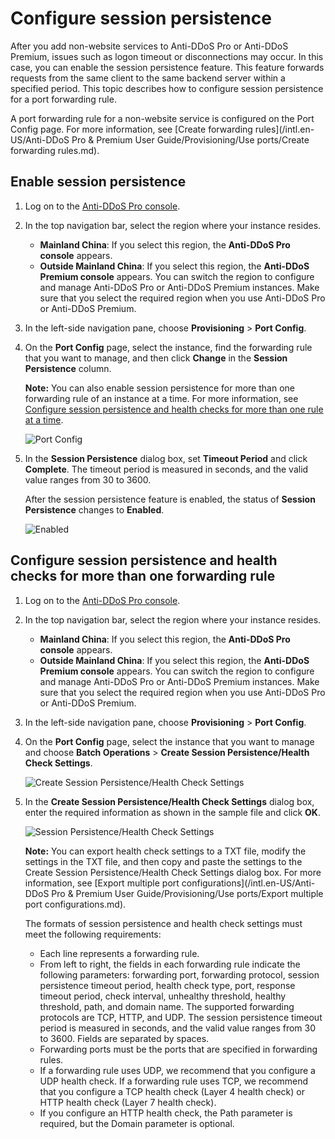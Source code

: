 # Configure session persistence

After you add non-website services to Anti-DDoS Pro or Anti-DDoS Premium, issues such as logon timeout or disconnections may occur. In this case, you can enable the session persistence feature. This feature forwards requests from the same client to the same backend server within a specified period. This topic describes how to configure session persistence for a port forwarding rule.

A port forwarding rule for a non-website service is configured on the Port Config page. For more information, see [Create forwarding rules](/intl.en-US/Anti-DDoS Pro & Premium User Guide/Provisioning/Use ports/Create forwarding rules.md).

## Enable session persistence

1.  Log on to the [Anti-DDoS Pro console](https://yundun.console.aliyun.com/?p=ddoscoo).

2.  In the top navigation bar, select the region where your instance resides.

    -   **Mainland China**: If you select this region, the **Anti-DDoS Pro console** appears.
    -   **Outside Mainland China**: If you select this region, the **Anti-DDoS Premium console** appears.
    You can switch the region to configure and manage Anti-DDoS Pro or Anti-DDoS Premium instances. Make sure that you select the required region when you use Anti-DDoS Pro or Anti-DDoS Premium.

3.  In the left-side navigation pane, choose **Provisioning** \> **Port Config**.

4.  On the **Port Config** page, select the instance, find the forwarding rule that you want to manage, and then click **Change** in the **Session Persistence** column.

    **Note:** You can also enable session persistence for more than one forwarding rule of an instance at a time. For more information, see [Configure session persistence and health checks for more than one rule at a time](#section_qm6_zi5_600).

    ![Port Config](https://static-aliyun-doc.oss-accelerate.aliyuncs.com/assets/img/en-US/3813067061/p69479.png)

5.  In the **Session Persistence** dialog box, set **Timeout Period** and click **Complete**. The timeout period is measured in seconds, and the valid value ranges from 30 to 3600.

    After the session persistence feature is enabled, the status of **Session Persistence** changes to **Enabled**.

    ![Enabled](https://static-aliyun-doc.oss-accelerate.aliyuncs.com/assets/img/en-US/3058989061/p189964.png)


## Configure session persistence and health checks for more than one forwarding rule

1.  Log on to the [Anti-DDoS Pro console](https://yundun.console.aliyun.com/?p=ddoscoo).

2.  In the top navigation bar, select the region where your instance resides.

    -   **Mainland China**: If you select this region, the **Anti-DDoS Pro console** appears.
    -   **Outside Mainland China**: If you select this region, the **Anti-DDoS Premium console** appears.
    You can switch the region to configure and manage Anti-DDoS Pro or Anti-DDoS Premium instances. Make sure that you select the required region when you use Anti-DDoS Pro or Anti-DDoS Premium.

3.  In the left-side navigation pane, choose **Provisioning** \> **Port Config**.

4.  On the **Port Config** page, select the instance that you want to manage and choose **Batch Operations** \> **Create Session Persistence/Health Check Settings**.

    ![Create Session Persistence/Health Check Settings](https://static-aliyun-doc.oss-accelerate.aliyuncs.com/assets/img/en-US/6567989061/p190055.png)

5.  In the **Create Session Persistence/Health Check Settings** dialog box, enter the required information as shown in the sample file and click **OK**.

    ![Session Persistence/Health Check Settings](https://static-aliyun-doc.oss-accelerate.aliyuncs.com/assets/img/en-US/3197449951/p69485.png)

    **Note:** You can export health check settings to a TXT file, modify the settings in the TXT file, and then copy and paste the settings to the Create Session Persistence/Health Check Settings dialog box. For more information, see [Export multiple port configurations](/intl.en-US/Anti-DDoS Pro & Premium User Guide/Provisioning/Use ports/Export multiple port configurations.md).

    The formats of session persistence and health check settings must meet the following requirements:

    -   Each line represents a forwarding rule.
    -   From left to right, the fields in each forwarding rule indicate the following parameters: forwarding port, forwarding protocol, session persistence timeout period, health check type, port, response timeout period, check interval, unhealthy threshold, healthy threshold, path, and domain name. The supported forwarding protocols are TCP, HTTP, and UDP. The session persistence timeout period is measured in seconds, and the valid value ranges from 30 to 3600. Fields are separated by spaces.
    -   Forwarding ports must be the ports that are specified in forwarding rules.
    -   If a forwarding rule uses UDP, we recommend that you configure a UDP health check. If a forwarding rule uses TCP, we recommend that you configure a TCP health check \(Layer 4 health check\) or HTTP health check \(Layer 7 health check\).
    -   If you configure an HTTP health check, the Path parameter is required, but the Domain parameter is optional.

